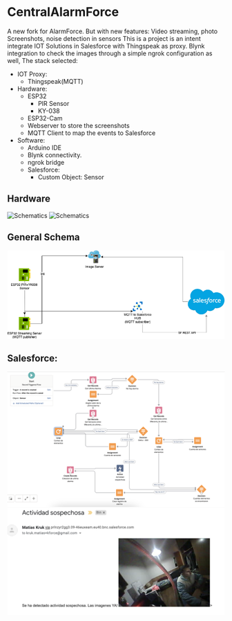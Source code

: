 # CentralAlarmForce
A new fork for AlarmForce. But with new features: Video streaming, photo Screenshots, noise detection in sensors
This is a project is an intent integrate IOT Solutions in Salesforce with Thingspeak as proxy. Blynk integration to check the images through a simple ngrok configuration as well, 
The stack selected:
* IOT Proxy:
    * Thingspeak(MQTT)
*  Hardware:
    * ESP32
         * PIR Sensor
         * KY-038
    * ESP32-Cam
    * Webserver to store the screenshots
    * MQTT Client to map the events to Salesforce
* Software:         
    * Arduino IDE
    * Blynk connectivity.
    * ngrok bridge 
    * Salesforce:
         * Custom Object: Sensor

##  Hardware
![Schematics](https://github.com/krukmat/CentralAlarmForce/blob/4649af451f55758c009d65564f2bcd37ad95dbef/Arduino/images/hardware2.png)
![Schematics](https://github.com/krukmat/CentralAlarmForce/blob/390de5740e9e64eadbeb8ba5ed9c90c8c3ecb865/Arduino/images/hardware1.png)

## General Schema
![Schematics](https://github.com/krukmat/CentralAlarmForce/blob/390de5740e9e64eadbeb8ba5ed9c90c8c3ecb865/Arduino/images/Schematics.png)

## Salesforce: 
![Schematics](https://raw.githubusercontent.com/krukmat/AlarmForce-Demo/mqtt/images/email%20alert.png)
![Schematics](https://github.com/krukmat/CentralAlarmForce/blob/735e282a2d621d94789de106fbdaf14bafff708b/Arduino/images/email.png)